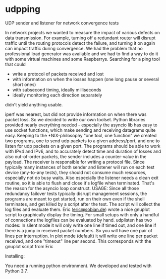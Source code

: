 # udpping
UDP sender and listener for network convergence tests

In network projects we wanted to measure the impact of various defects on data transmission. For example, turning off a redundant router will disrupt traffic until the routing protocols detect the failure, and turning it on again can impact traffic during convergence.
We had the problem that no professional load generator was available and we had to find a way to do it with some virtual machines and some Raspberrys. 
Searching for a ping tool that could 
- write a protocol of packets received and lost
- with information on when the losses happen (one long pause or several short ones)
- with subsecond timing, ideally milliseconds
- ideally monitoring each direction separately

didn't yield anything usable. 

iperf was nearest, but did not provide information on when there was packet loss.
So we decided to write our own toolset.
Python libraries provided nearly everything needed - especially the asyncio lib has easy to use socket functions, which make sending and receiving datagrams quite easy.
Keeping to the *NIX-philosophy "one tool, one function" we created two programs, one to send udp packets to a given address/port, and one to listen for udp packets on a given port. The programs should be able to work with IPv4 and IPv6, and to accurately detect time and duration of losses and also out-of-order packets, the sender includes a counter-value in the payload.
The receiver is responsible for writing a protocol file.
Since typically many instances of both sender and listener will run on each test device (any-to-any tests), they should not consume much resources, especially not do busy waits. Also especially the listener needs a clean exit routine, so it is able to flush and close it's logfile when terminated. That's the reason for the asyncio loop construct.
USAGE:
Since all those redundancy failover tests typically disrupt management sessions, the programs are meant to get started, run on their own even if the shell terminates, and get killed by a script after the test. The script will collect the log files and evaluate them.
Eric (eric@sobian.de) wrote a nice gnuplot script to graphically display the timing.
For small setups with only a handful of connections the logfiles can be evaluated by hand.
udplisten has two modes:
In silent mode it will only write one line if timed out, and one line if there is a jump in received packet numbers. So you will have one pair of lines per interruption.
In plot mode (default) it will write one line per packet received, and one "timeout" line per second. This corresponds with the gnuplot script from Eric

Installing:

You need a running python environment. We developed and tested with Python 3.7. 


